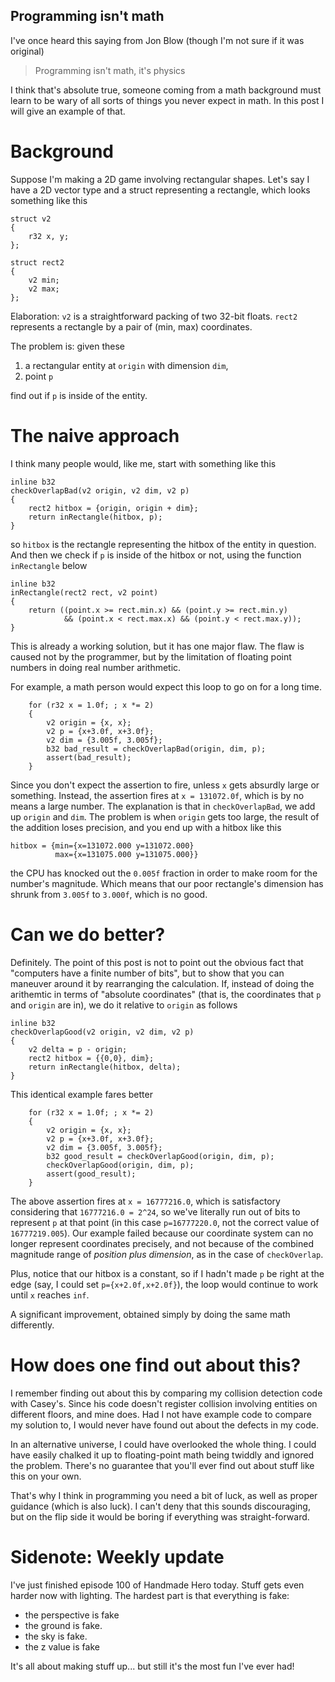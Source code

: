## Programming isn't math

I've once heard this saying from Jon Blow (though I'm not sure if it was
original)

> Programming isn't math, it's physics

I think that's absolute true, someone coming from a math background must
learn to be wary of all sorts of things you never expect in math. In this
post I will give an example of that.

# Background

Suppose I'm making a 2D game involving rectangular shapes. Let's say I have
a 2D vector type and a struct representing a rectangle, which looks
something like this

```
struct v2
{
    r32 x, y;
};

struct rect2
{
    v2 min;
    v2 max;
};
```

Elaboration: `v2` is a straightforward packing of two 32-bit
floats. `rect2` represents a rectangle by a pair of (min, max) coordinates.

The problem is: given these

1. a rectangular entity at `origin` with dimension `dim`,
2. point `p`

find out if `p` is inside of the entity.

# The naive approach

I think many people would, like me, start with something like this

```
inline b32
checkOverlapBad(v2 origin, v2 dim, v2 p)
{
    rect2 hitbox = {origin, origin + dim};
    return inRectangle(hitbox, p);
}
```

so `hitbox` is the rectangle representing the hitbox of the entity in
question. And then we check if `p` is inside of the hitbox or not, using
the function `inRectangle` below

```
inline b32
inRectangle(rect2 rect, v2 point)
{
    return ((point.x >= rect.min.x) && (point.y >= rect.min.y)
            && (point.x < rect.max.x) && (point.y < rect.max.y));
}
```

This is already a working solution, but it has one major flaw. The flaw is
caused not by the programmer, but by the limitation of floating point
numbers in doing real number arithmetic.

For example, a math person would expect this loop to go on for a long time.

```
    for (r32 x = 1.0f; ; x *= 2)
    {
        v2 origin = {x, x};
        v2 p = {x+3.0f, x+3.0f};
        v2 dim = {3.005f, 3.005f};
        b32 bad_result = checkOverlapBad(origin, dim, p);
        assert(bad_result);
    }
```

Since you don't expect the assertion to fire, unless `x` gets absurdly
large or something.  Instead, the assertion fires at `x = 131072.0f`, which
is by no means a large number. The explanation is that in
`checkOverlapBad`, we add up `origin` and `dim`. The problem is when
`origin` gets too large, the result of the addition loses precision, and
you end up with a hitbox like this

```
hitbox = {min={x=131072.000 y=131072.000}
          max={x=131075.000 y=131075.000}}
```

the CPU has knocked out the `0.005f` fraction in order to make room for the
number's magnitude. Which means that our poor rectangle's dimension has
shrunk from `3.005f` to `3.000f`, which is no good.

# Can we do better?

Definitely. The point of this post is not to point out the obvious fact
that "computers have a finite number of bits", but to show that you can
maneuver around it by rearranging the calculation. If, instead of doing the
arithemtic in terms of "absolute coordinates" (that is, the coordinates
that `p` and `origin` are in), we do it relative to `origin` as follows

```
inline b32
checkOverlapGood(v2 origin, v2 dim, v2 p)
{
    v2 delta = p - origin;
    rect2 hitbox = {{0,0}, dim};
    return inRectangle(hitbox, delta);
}
```

This identical example fares better

```
    for (r32 x = 1.0f; ; x *= 2)
    {
        v2 origin = {x, x};
        v2 p = {x+3.0f, x+3.0f};
        v2 dim = {3.005f, 3.005f};
        b32 good_result = checkOverlapGood(origin, dim, p);
        checkOverlapGood(origin, dim, p);
        assert(good_result);
    }
```

The above assertion fires at `x = 16777216.0`, which is satisfactory
considering that `16777216.0 = 2^24`, so we've literally run out of bits to
represent `p` at that point (in this case `p=16777220.0`, not the correct
value of `16777219.005`). Our example failed because our coordinate system
can no longer represent coordinates precisely, and not because of the
combined magnitude range of *position plus dimension*, as in the case of
`checkOverlap`.

Plus, notice that our hitbox is a constant, so if I hadn't made `p` be
right at the edge (say, I could set `p={x+2.0f,x+2.0f}`), the loop
would continue to work until `x` reaches `inf`.

A significant improvement, obtained simply by doing the same math
differently.

# How does one find out about this?

I remember finding out about this by comparing my collision detection code
with Casey's. Since his code doesn't register collision involving entities
on different floors, and mine does. Had I not have example code to compare
my solution to, I would never have found out about the defects in my code.

In an alternative universe, I could have overlooked the whole thing. I
could have easily chalked it up to floating-point math being twiddly and
ignored the problem. There's no guarantee that you'll ever find out about
stuff like this on your own.

That's why I think in programming you need a bit of luck, as well as proper
guidance (which is also luck). I can't deny that this sounds discouraging,
but on the flip side it would be boring if everything was straight-forward.

# Sidenote: Weekly update

I've just finished episode 100 of Handmade Hero today. Stuff gets even
harder now with lighting. The hardest part is that everything is fake:

- the perspective is fake
- the ground is fake.
- the sky is fake.
- the z value is fake

It's all about making stuff up... but still it's the most fun I've ever
had!
